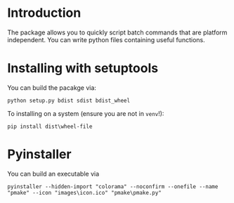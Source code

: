 # Introduction

The package allows you to quickly script batch commands that are platform independent.
You can write python files containing useful functions. 

# Installing with setuptools

You can build the pacakge via:

```
python setup.py bdist sdist bdist_wheel
```

To installing on a system (ensure you are not in `venv`!):

```
pip install dist\wheel-file
```

# Pyinstaller

You can build an executable via

```
pyinstaller --hidden-import "colorama" --noconfirm --onefile --name "pmake" --icon "images\icon.ico" "pmake\pmake.py"
```
